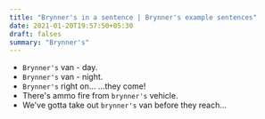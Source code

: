```yaml
---
title: "Brynner's in a sentence | Brynner's example sentences"
date: 2021-01-20T19:57:50+05:30
draft: falses
summary: "Brynner's"
---
```

- `Brynner's` van - day.
- `Brynner's` van - night.
- `Brynner's` right on... ...they come!
- There's ammo fire from `brynner's` vehicle.
- We've gotta take out `brynner's` van before they reach...
                 
